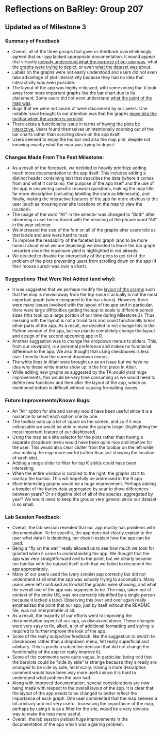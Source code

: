 # Reflections on BaRley: Group 207
## Updated as of Milestone 3

### Summary of Feedback

- Overall, all of the three groups that gave us feedback overwhelmingly agreed that our app lacked appropriate documentation. It would appear that virtually [nobody understood what the purpose of our app was](https://github.com/UBC-MDS/DSCI_532_L02_group207_dashboards/issues/39), what the [graphs were trying to depict](https://github.com/UBC-MDS/DSCI_532_L02_group207_dashboards/issues/38), or even [what the dataset was about](https://github.com/UBC-MDS/DSCI_532_L02_group207_dashboards/issues/40). 
- Labels on the graphs were not easily understood and users did not even take advantage of plot interactivity because they had no idea that interactivity was even possible.
- The layout of the app was highly criticized, with some noting that it took away from more important graphs like the bar chart due to its placement. Some users did not even understand [what the point of the map was](https://github.com/UBC-MDS/DSCI_532_L02_group207_dashboards/issues/40).
- Bugs that we were not aware of were discovered by our peers. One notable issue brought to our attention was that the graphs [move into the toolbar when the screen is scrolled](https://github.com/UBC-MDS/DSCI_532_L02_group207_dashboards/issues/39).
- There exists a functionality issue in terms of [having the plots be interactive.](https://github.com/UBC-MDS/DSCI_532_L02_group207_dashboards/issues/39) Users found themselves unintentionally zooming out of the bar charts rather than scrolling down on the app itself.
- Users seemed to enjoy the toolbar and also the map plot, despite not knowing exactly what the map was trying to depict.

### Changes Made From The Past Milestone:

- As a result of the feedback, we decided to heavily prioritize adding much more documentation to the app itself. This includes adding a distinct header containing text that describes the data (where it comes from and what it contains), the purpose of the app itself and the use of the app in answering specific research questions, making the map title far more descriptive (including labelling the state as Minnesota), and finally, making the interactive features of the app far more obvious to the user (such as mousing over site locations on the map to view the location). 
- The usage of the word "All" in the selector was changed to "Both" after observing a user be confused with the meaning of the phrase word "All" in the year selector.
- We increased the size of the font on all of the graphs after users told us that labels and axis were hard to read.
- To improve the readability of the faceted bar graph (and to be more honest about what we are depicting) we decided to leave the bar graph unsorted since the maximum yield is highlighted in red already.
- We decided to disable the interactivity of the plots to get rid of the problem of the plots preventing users from scrolling down on the app (if their mouse cursor was over a chart).

### Suggestions That Were Not Added (and why):
- It was suggested that we perhaps modify the [layout of the graphs]( https://github.com/UBC-MDS/DSCI_532_L02_group207_dashboards/issues/40) such that the map is moved away from the top since it actually is not the most important graph (when compared to the bar charts). However, there were many issues involved with the layout of the app and in particular, there were large difficulties getting the app to scale to different screen sizes (this took up a large portion of our time during Milestone 2). Thus, messing with the layout is not a trivial task and could functionally break other parts of the app. As a result, we decided to not change this in the Python version of the app, but we plan to completely change the layout and design of the second upcoming app in R.
- Another suggestion was to change the dropdown menus to sliders. This, from our viewpoint, is a personal preference and makes no functional difference to the app. We also thought that using checkboxes is less user-friendly than the current dropdown menus.
- The white lines in Altair were brought up as an issue but we have no idea why these white marks show up in the first place in Altair.
- While adding new graphs as suggested by the TA would yield huge improvements, this would be very time consuming as we would need to define new functions and then alter the layout of the app, which as mentioned before is difficult without causing formatting issues.

### Future Improvements/Known Bugs:

- An “All” option for site and variety would have been useful since it is a nuisance to select each option one by one. 
- The toolbar eats up a lot of space on the screen, and so if it was collapsable we would be able to make the graphs larger (highlighting the most important feature of our dashboard). 
- Using the map as a site selector for the plots rather than having a separate dropdown menu would have been quite nice and intuitive for the user. This would also clear clutter from the toolbar on the left while also making the map more useful (rather than just showing the location of each site).
- Adding a range slider to filter for top K yields could have been interesting.
- When the entire window is scrolled to the right, the graphs start to overlap the toolbar. This will hopefully be addressed in the R app.
- More interesting graphs would be a huge improvement. Perhaps adding a boxplot of the barley data aggregated by year to show differences between years? Or a ridgeline plot of all of the species, aggregated by year? We would need to keep the groups very general since our dataset is so small.

### Lab Session Feedback:

- Overall, the lab session revealed that our app mostly has problems with documentation. To be specific, the app does not clearly explain to the user what data it is depicting, nor does it explain how the app can be used.
- Being a "fly on the wall" really allowed us to see how much we took for granted when it came to understanding the app. We thought that the app was very straightforward and to the point, but we clearly became too familiar with the dataset itself such that we failed to document the app appropriately.            
- Many of our peers used the (very simple) app correctly but did not understand at all what the app was actually trying to accomplish. Many users were left confused as to what the graphs were showing, and what the overall use of the app was supposed to be. The map, taken out of context of the entire US, was not correctly identified by a single person because it lacked a label. Observing this over and over again really emphasized the point that our app, just by itself without the README file, was not interpretable at all.
- As a result, the majority of our efforts went to improving the documentation aspect of our app, as discussed above. These changes were very easy to fix, albeit, a lot of additional formatting and styling is required to further improve the look of the app.
- Some of the really subjective feedback, like the suggestion to switch to checkboxes rather than a dropdown menu, felt really superficial and arbitrary. This is purely a subjective decision that did not change the functionality of the app (or really improve it).
- Some of the comments were quite vague. In particular, being told that the barplots could be "side by side" is strange because they already are arranged to be side by side, technically. Having a more descriptive comment would have been way more useful since it is hard to understand what problem the user had.
- Along with improved documentation, several considerations are now being made with respect to the overall layout of the app. It is clear that the layout of the app needs to be changed to better reflect the importance of each graph. One user commented that the map seemed a bit arbitrary and not very useful. Increasing the importance of the map, perhaps by using it is as a filter for the site, would be a very obvious way to make the map more useful.
- Overall, the lab session yielded huge improvements in the documentation of the app which was a glaring problem.
